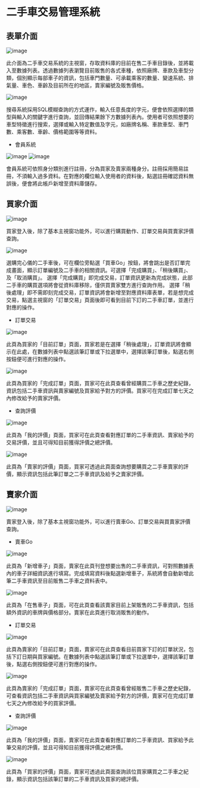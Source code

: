 # 二手車交易管理系統


## 表單介面

![image](https://user-images.githubusercontent.com/75149212/139467713-5a235362-ded1-43a3-b9e6-6103048a3664.png)

此介面為二手車交易系統的主視窗，存取資料庫的目前在售二手車目錄後，並將載入至數據列表。透過數據列表瀏覽目前販售的各式車種，依照廠牌、車款及車型分類，個別顯示每部車子的資訊，包括車門數量、可承載乘客的數量、變速系統、排氣量、車色、車齡及目前所在的地區，賣家編號及販售價格。

![image](https://user-images.githubusercontent.com/75149212/139468204-542766c3-25dc-427c-80e8-6fde776b8e97.png)

搜尋系統採用SQL模糊查詢的方式運作，輸入任意長度的字元，便會依照選擇的類型與輸入的關鍵字進行查詢，並回傳結果餘下方數據列表內。使用者可依照想要的車型特徵進行搜索，選擇或輸入特定數值及字元，如廠牌名稱、車款車型、車門數、乘客數、車齡、價格範圍等等資料。

* 會員系統

![image](https://user-images.githubusercontent.com/75149212/139468803-4a368800-684a-489b-beab-4da8145f6b00.png)
![image](https://user-images.githubusercontent.com/75149212/139468811-5286c654-397c-4936-ad60-10c897c9fa6b.png)

會員系統可依照身分類別進行註冊，分為買家及賣家兩種身分。註冊採用簡易註冊，不須輸入過多資料。在對應的欄位輸入使用者的資料後，點選註冊確認資料無誤後，便會將此帳戶新增至資料庫儲存。


## 買家介面

![image](https://user-images.githubusercontent.com/75149212/139469521-413d6cbc-ef52-4137-8a9a-c0dadd0c7124.png)

買家登入後，除了基本主視窗功能外，可以進行購買動作、訂單交易與買賣家評價查詢。

![image](https://user-images.githubusercontent.com/75149212/139469550-9c8bdf38-1576-4d06-98ff-129a2f807c96.png)

  選購完心儀的二手車後，可在欄位旁點選「買車Go」按鈕，將會跳出是否訂單完成畫面，顯示訂單編號及二手車的相關資訊。可選擇「完成購買」、「稍後購買」、及「取消購買」。
  選擇「完成購買」即完成交易，訂單資訊更新為完成狀態，此部二手車的購買選項將會從資料庫移除，僅供買賣家雙方進行查詢作用。
 選擇「稍後處理」即不需即刻完成交易，訂單資訊將會新增至對應資料庫表單，若是想完成交易，點選主視窗的「訂單交易」頁面後即可看到目前下訂的二手車訂單，並進行對應的操作。

* 訂單交易

![image](https://user-images.githubusercontent.com/75149212/139469623-b34a2774-d8f7-40e2-83f5-1767378fa39f.png)

此頁為買家的「目前訂單」頁面，買家若是在選擇「稍後處理」，訂單資訊將會顯示在此處，在數據列表中點選該筆訂單或下拉選單中，選擇該筆訂單後，點選右側按鈕便可進行對應的操作。

![image](https://user-images.githubusercontent.com/75149212/139469652-94c7edce-d7d1-4f3a-a97e-1cca15929a3e.png)

此頁為買家的「完成訂單」頁面，買家可在此頁查看曾經購買二手車之歷史紀錄，資訊包括二手車資訊與賣家編號及買家給予對方的評價。買家可在完成訂單七天之內修改給予的賣家評價。

* 查詢評價

![image](https://user-images.githubusercontent.com/75149212/139469701-365f705c-e817-4e9b-b1e6-ab2984d01955.png)

此頁為「我的評價」頁面，買家可在此頁查看對應訂單的二手車資訊、賣家給予的交易評價，並且可得知目前獲得評價之總評價。

![image](https://user-images.githubusercontent.com/75149212/139469719-7e02db6b-74fc-4974-b4e4-651ae0c97aa9.png)

此頁為「賣家的評價」頁面，買家可透過此頁面查詢想要購買之二手車賣家的評價，顯示資訊包括此筆訂單之二手車資訊及給予之賣家評價。

## 賣家介面

![image](https://user-images.githubusercontent.com/75149212/139469776-df483b5e-6020-4d22-870f-44c05e40df3a.png)

賣家登入後，除了基本主視窗功能外，可以進行賣車Go、訂單交易與買賣家評價查詢。

* 賣車Go

![image](https://user-images.githubusercontent.com/75149212/139469808-4c319799-342d-4c9f-83f1-7e7128461f21.png)

此頁為「新增車子」頁面，賣家在此頁刊登想要出售的二手車資訊，可對照數據表內的車子詳細資訊進行填寫。完成填寫資料後點選新增車子，系統將會自動新增此筆二手車資訊至目前販售二手車之資料表中。

![image](https://user-images.githubusercontent.com/75149212/139469837-2628cbc4-65fd-4c75-8590-330854fa3172.png)

此頁為「在售車子」頁面，可在此頁查看該賣家目前上架販售的二手車資訊，包括額外資訊的車牌與價格部分。賣家在此頁進行取消販售的動作。

* 訂單交易

![image](https://user-images.githubusercontent.com/75149212/139469877-b509261e-ff82-4be6-b54c-e93c4afec9ed.png)

此頁為賣家的「目前訂單」頁面，賣家可在此頁查看目前買家下訂的訂單狀況，包括下訂日期與買家編號。在數據列表中點選該筆訂單或下拉選單中，選擇該筆訂單後，點選右側按鈕便可進行對應的操作。

![image](https://user-images.githubusercontent.com/75149212/139470061-5790ac92-2942-4190-a309-98064965bdbd.png)

  此頁為賣家的「完成訂單」頁面，賣家可在此頁查看曾經販售二手車之歷史紀錄，可查看資訊包括二手車資訊與買家編號及賣家給予對方的評價，賣家可在完成訂單七天之內修改給予的買家評價。


* 查詢評價

![image](https://user-images.githubusercontent.com/75149212/139470101-bba84847-62ca-4239-9a16-b4f1e95c999d.png)

此頁為「我的評價」頁面，賣家可在此頁查看對應訂單的二手車資訊、買家給予此筆交易的評價，並且可得知目前獲得評價之總評價。

![image](https://user-images.githubusercontent.com/75149212/139470123-dc493ece-18c1-4bb3-bad8-40264144b355.png)

此頁為「買家的評價」頁面，賣家可透過此頁面查詢該位買家購買之二手車之紀錄，顯示資訊包括該筆訂單的二手車資訊及買家的總評價。







